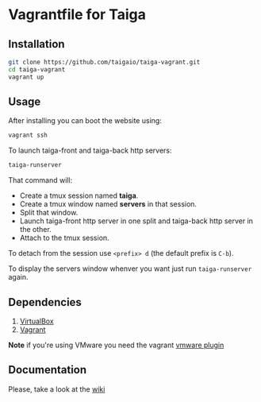 # Vagrantfile for Taiga

## Installation

```sh
git clone https://github.com/taigaio/taiga-vagrant.git
cd taiga-vagrant
vagrant up
```

## Usage

After installing you can boot the website using:

```sh
vagrant ssh
```

To launch taiga-front and taiga-back http servers:
```sh
taiga-runserver
```

That command will:
* Create a tmux session named **taiga**.
* Create a tmux window named **servers** in that session.
* Split that window.
* Launch taiga-front http server in one split and taiga-back http server in the other.
* Attach to the tmux session.

To detach from the session use `<prefix> d` (the default prefix is `C-b`).

To display the servers window whenver you want just run `taiga-runserver` again.

## Dependencies ##

1. [VirtualBox][vbox]
2. [Vagrant][vagrant]

**Note** if you're using VMware you need the vagrant
[vmware plugin](http://www.vagrantup.com/vmware)

## Documentation

Please, take a look at the [wiki](https://github.com/taigaio/taiga-vagrant/wiki)

[vbox]: https://www.virtualbox.org/wiki/Downloads "VirtualBox downloads"
[vmw]: https://www.virtualbox.org/wiki/Downloads "VMware website"
[vagrant]: http://downloads.vagrantup.com/ "Vagrant downloads"
